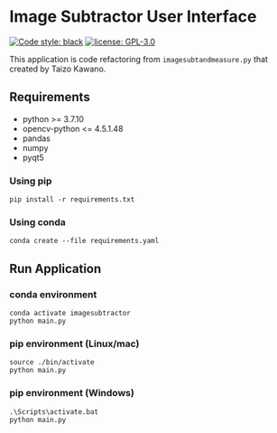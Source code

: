 # Image Subtractor User Interface

<p>
<a href="https://github.com/psf/black"><img alt="Code style: black" src="https://img.shields.io/badge/code%20style-black-000000.svg"></a>
<a href="https://github.com/lycantrope/imagesubtractor/blob/main/License"><img alt="license: GPL-3.0" src="https://img.shields.io/github/license/lycantrope/imagesubtractor.svg"></a>
</p>

This application is code refactoring from `imagesubtandmeasure.py` that created by Taizo Kawano.

## Requirements

- python >= 3.7.10
- opencv-python <= 4.5.1.48
- pandas
- numpy
- pyqt5

### Using pip

```shell
pip install -r requirements.txt
```

### Using conda

```shell
conda create --file requirements.yaml
```

## Run Application

### conda environment

```shell
conda activate imagesubtractor
python main.py
```

### pip environment (Linux/mac)

```shell
source ./bin/activate
python main.py
```

### pip environment (Windows)

```shell
.\Scripts\activate.bat
python main.py
```
